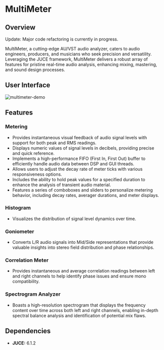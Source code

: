 # MultiMeter

## Overview
Update: Major code refactoring is currently in progress.

MultiMeter, a cutting-edge AU/VST audio analyzer, caters to audio engineers, producers, and musicians who seek precision and versatility. Leveraging the JUCE framework, MultiMeter delivers a robust array of features for pristine real-time audio analysis, enhancing mixing, mastering, and sound design processes.


## User Interface

![multimeter-demo](https://github.com/RealAlexZ/MultiMeter/assets/97690118/ce64ecb6-801e-4e9d-8815-1f97655c272d)


## Features

### Metering
- Provides instantaneous visual feedback of audio signal levels with support for both peak and RMS readings.
- Displays numeric values of signal levels in decibels, providing precise and quick reference.
- Implements a high-performance FIFO (First In, First Out) buffer to efficiently handle audio data between DSP and GUI threads.
- Allows users to adjust the decay rate of meter ticks with various responsiveness options.
- Includes the ability to hold peak values for a specified duration to enhance the analysis of transient audio material.
- Features a series of comboboxes and sliders to personalize metering behavior, including decay rates, averager durations, and meter displays.

### Histogram
- Visualizes the distribution of signal level dynamics over time.

### Goniometer
- Converts L/R audio signals into Mid/Side representations that provide valuable insights into stereo field distribution and phase relationships.

### Correlation Meter
- Provides instantaneous and average correlation readings between left and right channels to help identify phase issues and ensure mono compatibility.

### Spectrogram Analyzer
- Boasts a high-resolution spectrogram that displays the frequency content over time across both left and right channels, enabling in-depth spectral balance analysis and identification of potential mix flaws.

## Dependencies
- **JUCE:** 6.1.2
